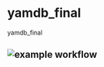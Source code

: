 # yamdb_final

yamdb_final
## ![example workflow](https://github.com/anign/yamdb_final/actions/workflows/yamdb_workflow.yml/badge.svg)
